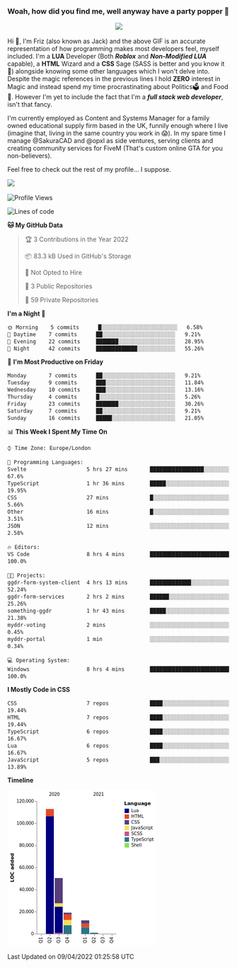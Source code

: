 ### Woah, how did you find me, well anyway have a party popper 🎉

<p align="center">
  <img  src="https://66.media.tumblr.com/d2766024a15e8c140bf20f314664eed2/d1615166bf58615c-d8/s400x600/aabc473a64edc43599d5345fd1e9e792d66ecc48.gifv">
</p>

Hi :wave:, I'm Friz (also known as Jack) and the above GIF is an accurate representation of how programming makes most developers feel, myself included. I'm a **LUA** Developer (Both ***Roblox*** and ***Non-Modified LUA*** capable), a **HTML** Wizard and a **CSS** Sage (SASS is better and you know it :pray:) alongside knowing some other languages which I won't delve into. Despite the magic references in the previous lines I hold **ZERO** interest in Magic and instead spend my time procrastinating about Politics🗳️ and Food🍔. However I'm yet to include the fact that I'm a ***full stack web developer***, isn't that fancy.

I'm currently employed as Content and Systems Manager for a family owned educational supply firm based in the UK, funnily enough where I live (imagine that, living in the same country you work in 😱). In my spare time I manage @SakuraCAD and @opxl as side ventures, serving clients and creating community services for FiveM (That's custom online GTA for you non-believers).

Feel free to check out the rest of my profile... I suppose.

<a href="https://github.com/anuraghazra/github-readme-stats">
  <img  src="https://github-readme-stats.vercel.app/api?username=JackOPXL&count_private=true&show_icons=true&theme=tokyonight" />
</a>



<!--START_SECTION:waka-->
![Profile Views](http://img.shields.io/badge/Profile%20Views-0-blue)

![Lines of code](https://img.shields.io/badge/From%20Hello%20World%20I%27ve%20Written-190%20Thousand%20lines%20of%20code-blue)

**🐱 My GitHub Data** 

> 🏆 3 Contributions in the Year 2022
 > 
> 📦 83.3 kB Used in GitHub's Storage 
 > 
> 🚫 Not Opted to Hire
 > 
> 📜 3 Public Repositories 
 > 
> 🔑 59 Private Repositories  
 > 
**I'm a Night 🦉** 

```text
🌞 Morning    5 commits      █░░░░░░░░░░░░░░░░░░░░░░░░   6.58% 
🌆 Daytime    7 commits      ██░░░░░░░░░░░░░░░░░░░░░░░   9.21% 
🌃 Evening    22 commits     ███████░░░░░░░░░░░░░░░░░░   28.95% 
🌙 Night      42 commits     █████████████░░░░░░░░░░░░   55.26%

```
📅 **I'm Most Productive on Friday** 

```text
Monday       7 commits      ██░░░░░░░░░░░░░░░░░░░░░░░   9.21% 
Tuesday      9 commits      ███░░░░░░░░░░░░░░░░░░░░░░   11.84% 
Wednesday    10 commits     ███░░░░░░░░░░░░░░░░░░░░░░   13.16% 
Thursday     4 commits      █░░░░░░░░░░░░░░░░░░░░░░░░   5.26% 
Friday       23 commits     ███████░░░░░░░░░░░░░░░░░░   30.26% 
Saturday     7 commits      ██░░░░░░░░░░░░░░░░░░░░░░░   9.21% 
Sunday       16 commits     █████░░░░░░░░░░░░░░░░░░░░   21.05%

```


📊 **This Week I Spent My Time On** 

```text
⌚︎ Time Zone: Europe/London

💬 Programming Languages: 
Svelte                   5 hrs 27 mins       █████████████████░░░░░░░░   67.6% 
TypeScript               1 hr 36 mins        █████░░░░░░░░░░░░░░░░░░░░   19.95% 
CSS                      27 mins             █░░░░░░░░░░░░░░░░░░░░░░░░   5.66% 
Other                    16 mins             █░░░░░░░░░░░░░░░░░░░░░░░░   3.51% 
JSON                     12 mins             ░░░░░░░░░░░░░░░░░░░░░░░░░   2.58%

🔥 Editors: 
VS Code                  8 hrs 4 mins        █████████████████████████   100.0%

🐱‍💻 Projects: 
ggdr-form-system-client  4 hrs 13 mins       █████████████░░░░░░░░░░░░   52.24% 
ggdr-form-services       2 hrs 2 mins        ██████░░░░░░░░░░░░░░░░░░░   25.26% 
something-ggdr           1 hr 43 mins        █████░░░░░░░░░░░░░░░░░░░░   21.38% 
myddr-voting             2 mins              ░░░░░░░░░░░░░░░░░░░░░░░░░   0.45% 
myddr-portal             1 min               ░░░░░░░░░░░░░░░░░░░░░░░░░   0.34%

💻 Operating System: 
Windows                  8 hrs 4 mins        █████████████████████████   100.0%

```

**I Mostly Code in CSS** 

```text
CSS                      7 repos             ████░░░░░░░░░░░░░░░░░░░░░   19.44% 
HTML                     7 repos             ████░░░░░░░░░░░░░░░░░░░░░   19.44% 
TypeScript               6 repos             ████░░░░░░░░░░░░░░░░░░░░░   16.67% 
Lua                      6 repos             ████░░░░░░░░░░░░░░░░░░░░░   16.67% 
JavaScript               5 repos             ███░░░░░░░░░░░░░░░░░░░░░░   13.89%

```


**Timeline**

![Chart not found](https://raw.githubusercontent.com/JackOPXL/JackOPXL/master/charts/bar_graph.png) 


 Last Updated on 09/04/2022 01:25:58 UTC
<!--END_SECTION:waka-->

